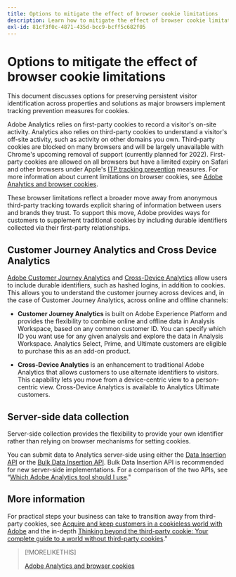 ```yaml
---
title: Options to mitigate the effect of browser cookie limitations
description: Learn how to mitigate the effect of browser cookie limitations to improve data collection for Adobe Analytics.
exl-id: 81cf3f0c-4871-435d-bcc9-bcff5c682f05
---
```

# Options to mitigate the effect of browser cookie limitations

This document discusses options for preserving persistent visitor identification across properties and solutions as major browsers implement tracking prevention measures for cookies.

Adobe Analytics relies on first-party cookies to record a visitor's on-site activity. Analytics also relies on third-party cookies to understand a visitor's off-site activity, such as activity on other domains you own. Third-party cookies are blocked on many browsers and will be largely unavailable with Chrome's upcoming removal of support (currently planned for 2022). First-party cookies are allowed on all browsers but have a limited expiry on Safari and other browsers under Apple's [ITP tracking prevention](https://webkit.org/tracking-prevention) measures. For more information about current limitations on browser cookies, see [Adobe Analytics and browser cookies](cookies.md).

These browser limitations reflect a broader move away from anonymous third-party tracking towards explicit sharing of information between users and brands they trust. To support this move, Adobe provides ways for customers to supplement traditional cookies by including durable identifiers collected via their first-party relationships.  

## Customer Journey Analytics and Cross Device Analytics

[Adobe Customer Journey Analytics](https://experienceleague.adobe.com/docs/analytics-platform/using/cja-overview/cja-overview.html) and [Cross-Device Analytics](/help/components/cda/overview.md) allow users to include durable identifiers, such as hashed logins, in addition to cookies. This allows you to understand the customer journey across devices and, in the case of Customer Journey Analytics, across online and offline channels:

* **Customer Journey Analytics** is built on Adobe Experience Platform and provides the flexibility to combine online and offline data in Analysis Workspace, based on any common customer ID. You can specify which ID you want use for any given analysis and explore the data in Analysis Workspace. Analytics Select, Prime, and Ultimate customers are eligible to purchase this as an add-on product.

* **Cross-Device Analytics** is an enhancement to traditional Adobe Analytics that allows customers to use alternate identifiers to visitors. This capability lets you move from a device-centric view to a person-centric view. Cross-Device Analytics is available to Analytics Ultimate customers.

## Server-side data collection

Server-side collection provides the flexibility to provide your own identifier rather than relying on browser mechanisms for setting cookies.

You can submit data to Analytics server-side using either the [Data Insertion API](https://github.com/AdobeDocs/analytics-1.4-apis/blob/master/docs/data-insertion-api/index.md) or the [Bulk Data Insertion API](https://www.adobe.io/apis/experiencecloud/analytics/docs.html#!AdobeDocs/analytics-2.0-apis/master/bdia.md). Bulk Data Insertion API is recommended for new server-side implementations. For a comparison of the two APIs, see “[Which Adobe Analytics tool should I use](https://experienceleague.adobe.com/docs/analytics/admin/admin-overview/which-analytics-tool.html)."

## More information

For practical steps your business can take to transition away from third-party cookies, see [Acquire and keep customers in a cookieless world with Adobe](https://business.adobe.com/solutions/cookieless.html) and the in-depth [Thinking beyond the third-party cookie: Your complete guide to a world without third-party cookies](https://business.adobe.com/content/dam/www/us/en/pdfs/Adobe_Thinking_Beyond_the_Third_Party_Cookie.pdf)."

>[!MORELIKETHIS]
>
>[Adobe Analytics and browser cookies](cookies.md)
